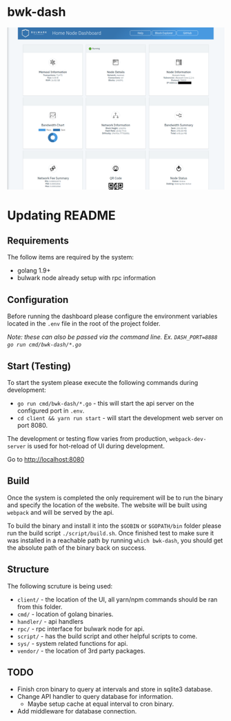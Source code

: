 # bwk-dash

![Bulwark Home Node Dashboard](/client/src/img/screenshot.png?raw=true "Bulwark Home Node Dashboard")

# Updating README

## Requirements
The follow items are required by the system:
- golang 1.9+
- bulwark node already setup with rpc information


## Configuration
Before running the dashboard please configure the environment variables located in the ```.env``` file in the root of the project folder.

*Note: these can also be passed via the command line.  Ex. ```DASH_PORT=8888 go run cmd/bwk-dash/*.go```*


## Start (Testing)
To start the system please execute the following commands during development:
- ```go run cmd/bwk-dash/*.go``` - this will start the api server on the configured port in ```.env```.
- ```cd client && yarn run start``` - will start the development web server on port 8080.

The development or testing flow varies from production, ```webpack-dev-server``` is used for hot-reload of UI during development.

Go to [http://localhost:8080](http://localhost:8080)


## Build
Once the system is completed the only requirement will be to run the binary and specify the location of the website. 
The website will be built using ```webpack``` and will be served by the api. 

To build the binary and install it into the ```$GOBIN``` or ```$GOPATH/bin``` folder please run the build script ```./script/build.sh```.  Once finished test to make sure it was installed in a reachable path by running ```which bwk-dash```, you should get the absolute path of the binary back on success.


## Structure
The following scruture is being used:
- ```client/``` - the location of the UI, all yarn/npm commands should be ran from this folder.
- ```cmd/``` - location of golang binaries.
- ```handler/``` - api handlers
- ```rpc/``` - rpc interface for bulwark node for api.
- ```script/``` - has the build script and other helpful scripts to come.
- ```sys/``` - system related functions for api.
- ```vendor/``` - the location of 3rd party packages.


## TODO
- Finish cron binary to query at intervals and store in sqlite3 database.
- Change API handler to query database for information.
  - Maybe setup cache at equal interval to cron binary.
- Add middleware for database connection.
